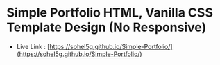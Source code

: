 # Simple Portfolio HTML, Vanilla CSS Template Design (No Responsive)


- Live Link : [https://sohel5g.github.io/Simple-Portfolio/](https://sohel5g.github.io/Simple-Portfolio/)
